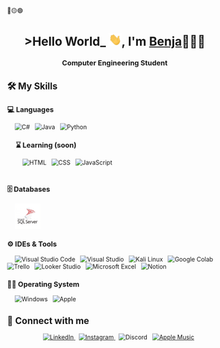 <div>
🔴🟡🟢


</div>

<!-- <p align="center">
  <img src="https://github.com/thompsonemerson/thompsonemerson/raw/master/cover-thompson.png" height="200"/> 
</p> -->
<h1 align="center"> >Hello World_ <img src="https://raw.githubusercontent.com/ABSphreak/ABSphreak/master/gifs/Hi.gif" width="30px">, I'm <a href="https://github.com/benjaminvalenzuela">Benja<a>👨🏻‍💻</h1>
<h3 align="center">Computer Engineering Student</h3>

## 🛠️ My Skills

### 💻 Languages

<p align="left">
  &emsp;
    <img width="60px" title="C#" src="https://skillicons.dev/icons?i=cs&perline=10"/>
  &nbsp;
    <img width="60px" title="Java" src="https://skillicons.dev/icons?i=java&perline=10"/>
  &nbsp;
    <img width="60px" title="Python" src="https://skillicons.dev/icons?i=py&perline=10"/>
</p>

### &emsp; ⌛ Learning (soon)
<p align="left">
  &emsp;
  &emsp;
    <img width="60px" title="HTML" src="https://skillicons.dev/icons?i=html&perline=10"/>
  &nbsp;
    <img width="60px" title="CSS" src="https://skillicons.dev/icons?i=css&perline=10"/>
  &nbsp;
    <img width="60px" title="JavaScript" src="https://skillicons.dev/icons?i=js&perline=10"/>
</p>

### <br>🗄️ Databases
<p align="left">
  &emsp;
    <a>
      <img width="60px" title="SQL Server" src="https://github.com/Scar1109/skill-icons/blob/Scar1109/icons/microsoftSQL.svg"> 
    </a>
 </p>

 ### ⚙️ IDEs & Tools

  &emsp;
    <a>
      <img alt="Visual Studio Code" width="60px" title="Visual Studio Code" src="https://skillicons.dev/icons?i=vscode&perline=10">
    </a>
  &nbsp;
   <a>
      <img alt="Visual Studio" width="60px" title="Visual Studio" src="https://skillicons.dev/icons?i=visualstudio&perline=10">
    </a>
  &nbsp;
   <a>
      <img alt="Kali Linux" width="60px" title="Kali Linux" src="https://skillicons.dev/icons?i=kali&perline=10">
    </a>
  &nbsp;
    <a>
      <img alt="Google Colab" width="60px" title="Google Colab" src="https://registry.npmmirror.com/@lobehub/icons-static-png/latest/files/dark/colab-color.png">
    </a>
  &nbsp;
      <a>
        <img alt="Trello" width="60px" title="Trello" src="https://cdn-icons-png.flaticon.com/512/6124/6124991.png">
      </a>
  &nbsp;
      <a>
        <img alt="Looker Studio" width="60px" title="Looker Studio" src="https://www.svgrepo.com/show/354012/looker-icon.svg">
      </a>
  &nbsp;
      <a>
        <img alt="Microsoft Excel" width="60px" title="Microsoft Excel" src="https://uxwing.com/wp-content/themes/uxwing/download/brands-and-social-media/microsoft-excel-icon.png">
      </a>
  &nbsp;
      <a>
        <img alt="Notion" width="60px" title="Notion" src="https://skillicons.dev/icons?i=notion&perline=10">         
      </a>

</p>

### 👨‍💻 Operating System
 
<p>
  &emsp;
    <a>
      <img alt="Windows" width="60px" title="Windows" src="https://skillicons.dev/icons?i=windows&perline=10">
    </a>
  &nbsp;
    <a>
      <img alt="Apple" width="60px" title="iOS" src="https://skillicons.dev/icons?i=apple&perline=10">
    </a>
</p>

### <h2> 👥 Connect with me </h2>


<p align="center">
  &emsp;
  <a href="https://www.linkedin.com/in/benjam%C3%ADn-valenzuela-aedo-41625a254/">
    <img alt="LinkedIn" width="60px" title="LinkedIn" src="https://uxwing.com/wp-content/themes/uxwing/download/brands-and-social-media/linkedin-app-icon.png">
  </a>
  &nbsp;
  <a href="https://www.instagram.com/benjaminvalenzuelaa_/">
    <img alt="Instagram" width="60px" title="Instagram" src="https://uxwing.com/wp-content/themes/uxwing/download/brands-and-social-media/ig-instagram-icon.png">
  </a>
  &nbsp;
  <a>
    <img alt="Discord" width="60px" title="Discord" src="https://skillicons.dev/icons?i=discord&perline=10">
  </a>
  &nbsp;
  <a href="https://music.apple.com/profile/benjaminvalenzuelaa">
    <img alt="Apple Music" width="60px" title="Apple Music" src="https://upload.wikimedia.org/wikipedia/commons/thumb/5/5f/Apple_Music_icon.svg/2048px-Apple_Music_icon.svg.png">
  </a>
</p>
